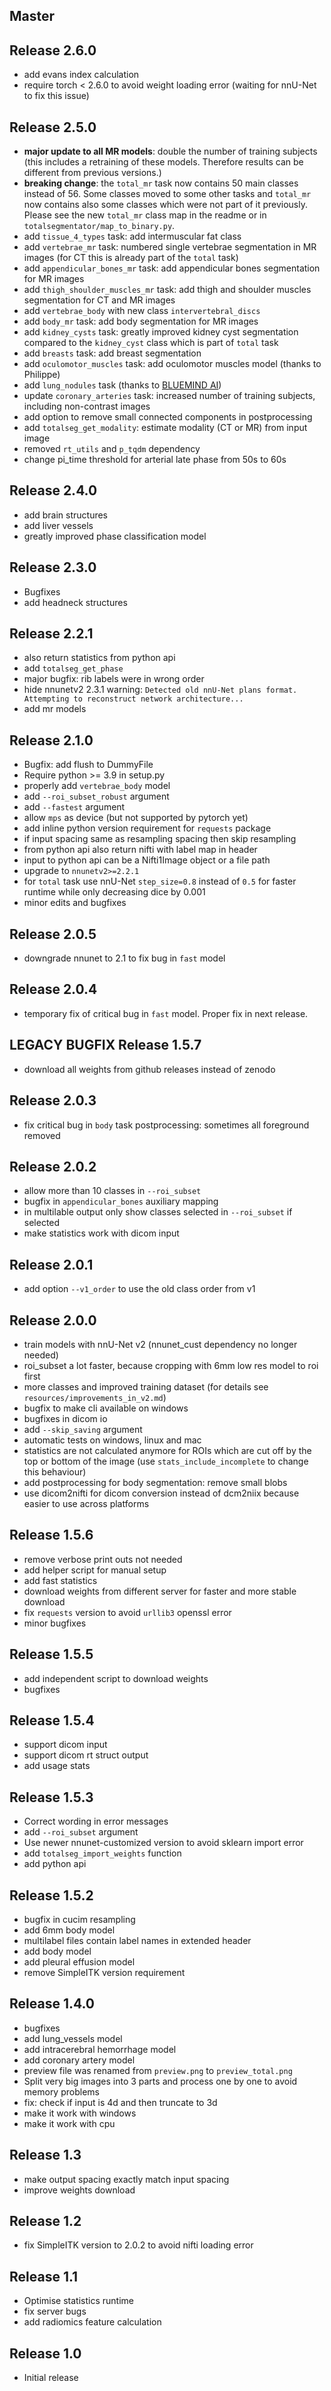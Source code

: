 ## Master


## Release 2.6.0
* add evans index calculation
* require torch < 2.6.0 to avoid weight loading error (waiting for nnU-Net to fix this issue)


## Release 2.5.0
* **major update to all MR models**: double the number of training subjects (this includes a retraining of these models. Therefore results can be different from previous versions.)
* **breaking change**: the `total_mr` task now contains 50 main classes instead of 56. Some classes moved to some other tasks and `total_mr` now contains also some classes which were not part of it previously. Please see the new `total_mr` class map in the readme or in `totalsegmentator/map_to_binary.py`.
* add `tissue_4_types` task: add intermuscular fat class
* add `vertebrae_mr` task: numbered single vertebrae segmentation in MR images (for CT this is already part of the `total` task)
* add `appendicular_bones_mr` task: add appendicular bones segmentation for MR images
* add `thigh_shoulder_muscles_mr` task: add thigh and shoulder muscles segmentation for CT and MR images
* add `vertebrae_body` with new class `intervertebral_discs`
* add `body_mr` task: add body segmentation for MR images
* add `kidney_cysts` task: greatly improved kidney cyst segmentation compared to the `kidney_cyst` class which is part of `total` task
* add `breasts` task: add breast segmentation
* add `oculomotor_muscles` task: add oculomotor muscles model (thanks to Philippe)
* add `lung_nodules` task (thanks to [BLUEMIND AI](https://bluemind.co/))
* update `coronary_arteries` task: increased number of training subjects, including non-contrast images
* add option to remove small connected components in postprocessing
* add `totalseg_get_modality`: estimate modality (CT or MR) from input image
* removed `rt_utils` and `p_tqdm` dependency
* change pi_time threshold for arterial late phase from 50s to 60s


## Release 2.4.0
* add brain structures
* add liver vessels
* greatly improved phase classification model


## Release 2.3.0
* Bugfixes
* add headneck structures


## Release 2.2.1
* also return statistics from python api
* add `totalseg_get_phase`
* major bugfix: rib labels were in wrong order
* hide nnunetv2 2.3.1 warning: `Detected old nnU-Net plans format. Attempting to reconstruct network architecture...`
* add mr models


## Release 2.1.0
* Bugfix: add flush to DummyFile
* Require python >= 3.9 in setup.py
* properly add `vertebrae_body` model
* add `--roi_subset_robust` argument
* add `--fastest` argument
* allow `mps` as device (but not supported by pytorch yet)
* add inline python version requirement for `requests` package
* if input spacing same as resampling spacing then skip resampling
* from python api also return nifti with label map in header
* input to python api can be a Nifti1Image object or a file path
* upgrade to `nnunetv2>=2.2.1`
* for `total` task use nnU-Net `step_size=0.8` instead of `0.5` for faster runtime while only decreasing dice by 0.001
* minor edits and bugfixes


## Release 2.0.5
* downgrade nnunet to 2.1 to fix bug in `fast` model


## Release 2.0.4
* temporary fix of critical bug in `fast` model. Proper fix in next release.


## LEGACY BUGFIX Release 1.5.7
* download all weights from github releases instead of zenodo


## Release 2.0.3
* fix critical bug in `body` task postprocessing: sometimes all foreground removed


## Release 2.0.2
* allow more than 10 classes in `--roi_subset`
* bugfix in `appendicular_bones` auxiliary mapping
* in multilable output only show classes selected in `--roi_subset` if selected
* make statistics work with dicom input


## Release 2.0.1
* add option `--v1_order` to use the old class order from v1


## Release 2.0.0
* train models with nnU-Net v2 (nnunet_cust dependency no longer needed)
* roi_subset a lot faster, because cropping with 6mm low res model to roi first
* more classes and improved training dataset (for details see `resources/improvements_in_v2.md`)
* bugfix to make cli available on windows
* bugfixes in dicom io
* add `--skip_saving` argument
* automatic tests on windows, linux and mac
* statistics are not calculated anymore for ROIs which are cut off by the top or bottom of the image (use `stats_include_incomplete` to change this behaviour)
* add postprocessing for body segmentation: remove small blobs
* use dicom2nifti for dicom conversion instead of dcm2niix because easier to use across platforms


## Release 1.5.6
* remove verbose print outs not needed
* add helper script for manual setup
* add fast statistics
* download weights from different server for faster and more stable download
* fix `requests` version to avoid `urllib3` openssl error
* minor bugfixes


## Release 1.5.5
* add independent script to download weights
* bugfixes


## Release 1.5.4
* support dicom input
* support dicom rt struct output
* add usage stats


## Release 1.5.3
* Correct wording in error messages
* add `--roi_subset` argument
* Use newer nnunet-customized version to avoid sklearn import error
* add `totalseg_import_weights` function
* add python api


## Release 1.5.2
* bugfix in cucim resampling
* add 6mm body model
* multilabel files contain label names in extended header
* add body model
* add pleural effusion model
* remove SimpleITK version requirement


## Release 1.4.0
* bugfixes
* add lung_vessels model
* add intracerebral hemorrhage model
* add coronary artery model
* preview file was renamed from `preview.png` to `preview_total.png`
* Split very big images into 3 parts and process one by one to avoid memory problems
* fix: check if input is 4d and then truncate to 3d
* make it work with windows
* make it work with cpu


## Release 1.3
* make output spacing exactly match input spacing
* improve weights download


## Release 1.2
* fix SimpleITK version to 2.0.2 to avoid nifti loading error


## Release 1.1
* Optimise statistics runtime
* fix server bugs
* add radiomics feature calculation


## Release 1.0
* Initial release